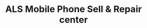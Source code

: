 ---
title: "ALS Mobile Phone Sell & Repair center"
url: /karachi/als-mobile-phone-sell-and-repair-center/
shop: mobile phone
---